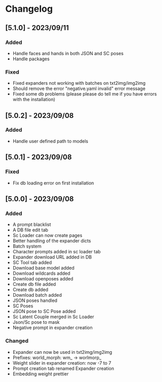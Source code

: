 # Changelog

## [5.1.0] - 2023/09/11
### Added
 - Handle faces and hands in both JSON and SC poses
 - Handle packages

### Fixed
 - Fixed expanders not working with batches on txt2img/img2img
 - Should remove the error "negative.yaml invalid" error message
 - Fixed some db problems (please please do tell me if you have errors with the installation)

## [5.0.2] - 2023/09/08
### Added
 - Handle user defined path to models

## [5.0.1] - 2023/09/08
### Fixed
 - Fix db loading error on first installation

## [5.0.0] - 2023/09/08
### Added
 - A prompt blacklist
 - A DB file edit tab
 - Sc Loader can now create pages
 - Better handling of the expander dicts
 - Batch system
 - Character prompts added in sc loader tab
 - Expander download URL added in DB
 - SC Tool tab added
 - Download base model added
 - Download wildcards added
 - Download openposes added
 - Create db file added
 - Create db added
 - Download batch added
 - JSON poses handled
 - SC Poses
 - JSON pose to SC Pose added
 - Sc Latent Couple merged in Sc Loader
 - Json/Sc pose to mask
 - Negative prompt in expander creation

### Changed
 - Expander can now be used in txt2img/img2img
 - Prefixes: world_morph: wm_ -> worlmorp_
 - Weight slider in expander creation: now -7 to 7
 - Prompt creation tab renamed Expander creation
 - Embedding weight prettier
